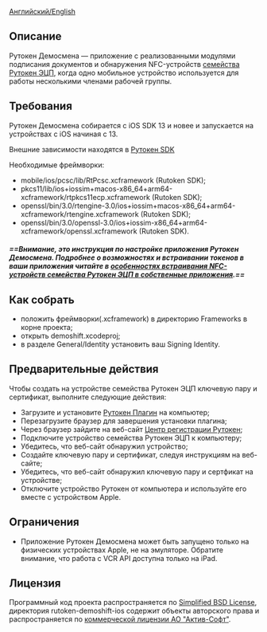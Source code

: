 [Английский/English](README.mdown) 

## Описание

Рутокен Демосмена — приложение с реализованными модулями подписания документов и обнаружения 
NFC-устройств [семейства Рутокен ЭЦП](https://www.rutoken.ru/products/all/rutoken-ecp/),
когда одно мобильное устройство используется для работы несколькими членами рабочей группы.

## Требования

Рутокен Демосмена собирается с iOS SDK 13 и новее и запускается на устройствах c iOS начиная с 13. 

Внешние зависимости находятся в [Рутокен SDK](http://www.rutoken.ru/developers/sdk/)

Необходимые фреймворки:
* mobile/ios/pcsc/lib/RtPcsc.xcframework (Rutoken SDK);
* pkcs11/lib/ios+iossim+macos-x86_64+arm64-xcframework/rtpkcs11ecp.xcframework (Rutoken SDK);
* openssl/bin/3.0/rtengine-3.0/ios+iossim+macos-x86_64+arm64-xcframework/rtengine.xcframework (Rutoken SDK);
* openssl/bin/3.0/openssl-3.0/ios+iossim-x86_64+arm64-xcframework/openssl.xcframework (Rutoken SDK).

##### ==Внимание, это инструкция по настройке приложения Рутокен Демосмена. Подробнее о возможностях и встраивании токенов в ваши приложения читайте в [__особенностях встраивания NFC-устройств семейства Рутокен ЭЦП в собственные приложения__](https://dev.rutoken.ru/pages/viewpage.action?pageId=81527019).==

## Как собрать

* положить фреймворки(.xcframework) в директорию Frameworks в корне проекта;
* открыть demoshift.xcodeproj;
* в разделе General/Identity установить ваш Signing Identity.

## Предварительные действия

Чтобы создать на устройстве семейства Рутокен ЭЦП ключевую пару и сертификат, выполните следующие действия:

* Загрузите и установите [Рутокен Плагин](https://www.rutoken.ru/products/all/rutoken-plugin/) на компьютер;
* Перезагрузите браузер для завершения установки плагина;
* Через браузер зайдите на веб-сайт [Центр регистрации Рутокен](https://ra.rutoken.ru);
* Подключите устройство семейства Рутокен ЭЦП к компьютеру;
* Убедитесь, что веб-сайт обнаружил устройство;
* Создайте ключевую пару и сертификат, следуя инструкциям на веб-сайте;
* Убедитесь, что веб-сайт обнаружил ключевую пару и сертфикат на устройстве;
* Отключите устройство Рутокен от компьютера и используйте его вместе с устройством Apple.

## Ограничения

* Приложение Рутокен Демосмена может быть запущено только на физических устройствах Apple, не на эмуляторе.
Обратите внимание, что работа с VCR API доступна только на iPad.

## Лицензия

Программный код проекта распространяется по [Simplified BSD License](LICENSE_RUS),
директория rutoken-demoshift-ios содержит объекты авторского права и распространяется по [коммерческой лицензии
АО "Актив-Софт"](https://download.rutoken.ru/License_Agreement.pdf).
